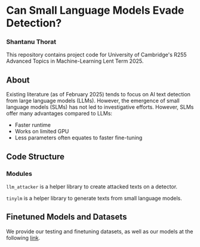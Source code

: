 # Can Small Language Models Evade Detection?
### Shantanu Thorat

This repository contains project code for University of Cambridge's R255 Advanced Topics in Machine-Learning Lent Term 2025. 

## About

Existing literature (as of February 2025) tends to focus on AI text detection from large language models (LLMs). However, the emergence of small language models (SLMs) has not led to investigative efforts. However, SLMs offer many advantages compared to LLMs:

- Faster runtime
- Works on limited GPU
- Less parameters often equates to faster fine-tuning

## Code Structure
### Modules

`llm_attacker` is a helper library to create attacked texts on a detector. 

`tinylm` is a helper library to generate texts from small language models. 

## Finetuned Models and Datasets

We provide our testing and finetuning datasets, as well as our models at the following [link](https://huggingface.co/collections/ShantanuT01/r255-67e2f764cf1146a8fbd7f0c8). 
